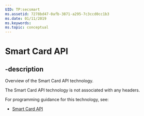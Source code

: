 ```yaml
---
UID: TP:secsmart
ms.assetid: 7278bd47-0afb-3871-a295-7c3ccd0cc1b3
ms.date: 01/11/2019
ms.keywords: 
ms.topic: conceptual
---
```


# Smart Card API

## -description

Overview of the Smart Card API technology.

The Smart Card API technology is not associated with any headers.

For programming guidance for this technology, see:
* [Smart Card API](/windows/desktop/secsmart)

